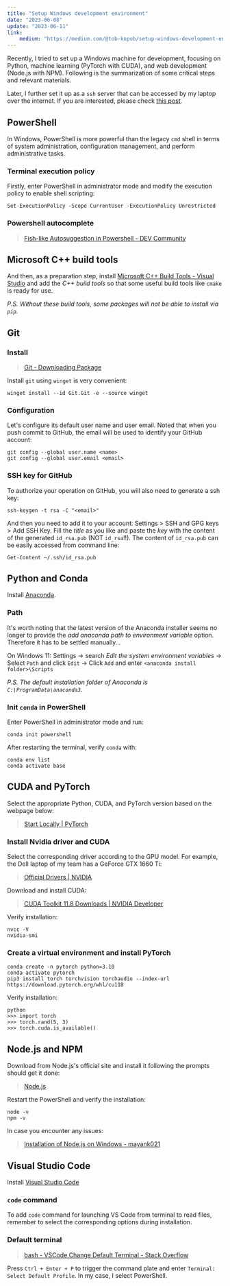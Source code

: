 ```yaml
---
title: "Setup Windows development environment"
date: "2023-06-08"
update: "2023-06-11"
link:
    medium: "https://medium.com/@tob-knpob/setup-windows-development-environment-db5b4cf3dfec"
---
```


Recently, I tried to set up a Windows machine for development, focusing on Python, machine learning (PyTorch with CUDA), and web development (Node.js with NPM). Following is the summarization of some critical steps and relevant materials.

Later, I further set it up as a `ssh` server that can be accessed by my laptop over the internet. If you are interested, please check [this post](/blog/win-ssh-host).

## PowerShell

In Windows, PowerShell is more powerful than the legacy `cmd` shell in terms of system administration, configuration management, and perform administrative tasks. 

### Terminal execution policy

Firstly, enter PowerShell in administrator mode and modify the execution policy to enable shell scripting:

```
Set-ExecutionPolicy -Scope CurrentUser -ExecutionPolicy Unrestricted
```

### Powershell autocomplete

> [Fish-like Autosuggestion in Powershell - DEV Community](https://dev.to/animo/fish-like-autosuggestion-in-powershell-21ec)

## Microsoft C++ build tools

And then, as a preparation step, install [Microsoft C++ Build Tools - Visual Studio](https://visualstudio.microsoft.com/zh-hant/visual-cpp-build-tools/) and add the _C++ build tools_ so that some useful build tools like `cmake` is ready for use.

_P.S. Without these build tools, some packages will not be able to install via `pip`._

## Git

### Install

> [Git - Downloading Package](https://git-scm.com/download/win)

Install `git` using `winget` is very convenient:

```
winget install --id Git.Git -e --source winget
```

### Configuration

Let's configure its default user name and user email. Noted that when you push commit to GitHub, the email will be used to identify your GitHub account:

```
git config --global user.name <name>
git config --global user.email <email>
```

### SSH key for GitHub

To authorize your operation on GitHub, you will also need to generate a ssh key:

```
ssh-keygen -t rsa -C "<email>"
```

And then you need to add it to your account: Settings > SSH and GPG keys > Add SSH Key. Fill the _title_ as you like and paste the _key_ with the content of the generated `id_rsa.pub` (NOT `id_rsa`!!). The content of `id_rsa.pub` can be easily accessed from command line:

```
Get-Content ~/.ssh/id_rsa.pub
```

## Python and Conda

Install [Anaconda](https://www.anaconda.com).

### Path

It's worth noting that the latest version of the Anaconda installer seems no longer to provide the _add anaconda path to environment variable_ option. Therefore it has to be settled manually...

On Windows 11: Settings -> search _Edit the system environment variables_ -> Select `Path` and click `Edit` -> Click `Add` and enter `<anaconda install folder>\Scripts`

_P.S. The default installation folder of Anaconda is `C:\ProgramData\anaconda3`_.

### Init `conda` in PowerShell

Enter PowerShell in administrator mode and run:

```
conda init powershell
```

After restarting the terminal, verify `conda` with:

```
conda env list
conda activate base
```

## CUDA and PyTorch

Select the appropriate Python, CUDA, and PyTorch version based on the webpage below:

> [Start Locally | PyTorch](https://pytorch.org/get-started/locally/)

### Install Nvidia driver and CUDA

Select the corresponding driver according to the GPU model. For example, the Dell laptop of my team has a GeForce GTX 1660 Ti:

> [Official Drivers | NVIDIA](https://www.nvidia.com/download/index.aspx)

Download and install CUDA:

> [CUDA Toolkit 11.8 Downloads | NVIDIA Developer](https://developer.nvidia.com/cuda-11-8-0-download-archive)

Verify installation:

```
nvcc -V
nvidia-smi
```

### Create a virtual environment and install PyTorch

```
conda create -n pytorch python=3.10
conda activate pytorch
pip3 install torch torchvision torchaudio --index-url https://download.pytorch.org/whl/cu118
```

Verify installation:

```
python
>>> import torch
>>> torch.rand(5, 3)
>>> torch.cuda.is_available()
```

## Node.js and NPM

Download from Node.js's official site and install it following the prompts should get it done:

> [Node.js](https://nodejs.org/en)

Restart the PowerShell and verify the installation:

```
node -v
npm -v
```

In case you encounter any issues:

> [Installation of Node.js on Windows - mayank021](https://www.geeksforgeeks.org/installation-of-node-js-on-windows/)

## Visual Studio Code

Install [Visual Studio Code](https://code.visualstudio.com)

### `code` command

To add `code` command for launching VS Code from terminal to read files, remember to select the corresponding options during installation.

### Default terminal

> [bash - VSCode Change Default Terminal - Stack Overflow](https://stackoverflow.com/questions/44435697/vscode-change-default-terminal)

Press `Ctrl + Enter + P` to trigger the command plate and enter `Terminal: Select Default Profile`. In my case, I select PowerShell.